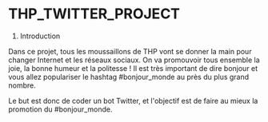 # THP_TWITTER_PROJECT

1. Introduction

Dans ce projet, tous les moussaillons de THP vont se donner la main pour changer Internet et les réseaux sociaux. On va promouvoir tous ensemble la joie, la bonne humeur et la politesse ! Il est très important de dire bonjour et vous allez populariser le hashtag #bonjour_monde au près du plus grand nombre.

Le but est donc de coder un bot Twitter, et l'objectif est de faire au mieux la promotion du #bonjour_monde.
